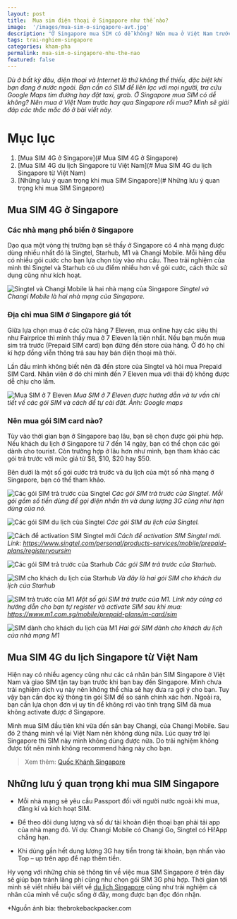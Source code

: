 ```yaml
---
layout: post
title:  Mua sim điện thoại ở Singapore như thế nào?
image:  '/images/mua-sim-o-singapore-avt.jpg'
description: "Ở Singapore mua SIM có dễ không? Nên mua ở Việt Nam trước hay qua Singapore rồi mua? Mình sẽ giải đáp các thắc mắc đó ở bài viết này."
tags: trai-nghiem-singapore
categories: kham-pha
permalink: mua-sim-o-singapore-nhu-the-nao
featured: false
---
```

_Dù ở bất kỳ đâu, điện thoại và Internet là thứ không thể thiếu, đặc biệt khi bạn đang ở nước ngoài. Bạn cần có SIM để liên lạc với mọi người, tra cứu Google Maps tìm đường hay đặt taxi, grab. Ở Singapore mua SIM có dễ không? Nên mua ở Việt Nam trước hay qua Singapore rồi mua? Mình sẽ giải đáp các thắc mắc đó ở bài viết này._

# Mục lục
1. [Mua SIM 4G ở Singapore](# Mua SIM 4G ở Singapore)
2. [Mua SIM 4G du lịch Singapore từ Việt Nam](# Mua SIM 4G du lịch Singapore từ Việt Nam)
3. [Những lưu ý quan trọng khi mua SIM Singapore](# Những lưu ý quan trọng khi mua SIM Singapore)

## Mua SIM 4G ở Singapore <a name=" Mua SIM 4G ở Singapore "></a>

### Các nhà mạng phổ biến ở Singapore

Dạo qua một vòng thị trường bạn sẽ thấy ở Singapore có 4 nhà mạng được dùng nhiều nhất đó là Singtel, Starhub, M1 và Changi Mobile. Mỗi hãng đều có nhiều gói cước cho bạn lựa chọn tùy vào nhu cầu. Theo trải nghiệm của mình thì Singtel và Starhub có ưu điểm nhiều hơn về gói cước, cách thức sử dụng cũng như kích hoạt.

![Singtel và Changi Mobile là hai nhà mạng của Singapore](/images/sim-Singapore.jpg)
_Singtel và Changi Mobile là hai nhà mạng của Singapore._

### Địa chỉ mua SIM ở Singapore giá tốt

Giữa lựa chọn mua ở các cửa hàng 7 Eleven, mua online hay các siêu thị như Fairprice thì mình thấy mua ở 7 Eleven là tiện nhất. Nếu bạn muốn mua sim trả trước (Prepaid SIM card) bạn đừng đến store của hãng. Ở đó họ chỉ kí hợp đồng viễn thông trả sau hay bán điện thoại mà thôi.

Lần đầu mình không biết nên đã đến store của Singtel và hỏi mua Prepaid SIM Card. Nhân viên ở đó chỉ mình đến 7 Eleven mua với thái độ không được dễ chịu cho lắm.

![Mua SIM ở 7 Eleven](/images/7-Eleven-mua-SIM.PNG)
_Mua SIM ở 7 Eleven được hướng dẫn và tư vấn chi tiết về các gói SIM và cách để tự cài đặt. Ảnh: Google maps_

### Nên mua gói SIM card nào?

Tùy vào thời gian bạn ở Singapore bao lâu, bạn sẽ chọn được gói phù hợp. Nếu khách du lịch ở Singapore từ 7 đến 14 ngày, bạn có thể chọn các gói dành cho tourist. Còn trường hợp ở lâu hơn như mình, bạn tham khảo các gói trả trước với mức giá từ $8, $10, $20 hay $50.

Bên dưới là một số gói cước trả trước và du lịch của một số nhà mạng ở Singapore, bạn có thể tham khảo.

![Các gói SIM trả trước của Singtel](/images/sim-singtel.png)
_Các gói SIM trả trước của Singtel. Mỗi gói gồm số tiền dùng để gọi điện nhắn tin và dung lượng 3G cũng như hạn dùng của nó._

![Các gói SIM du lịch của Singtel](/images/sim-singtel-du-lich.png)
_Các gói SIM du lịch của Singtel._

![Cách để activation SIM Singtel mới](/images/huong-dan-cai-dat-kich-hoat-sim-singtel.png)
_Cách để activation SIM Singtel mới. Link: https://www.singtel.com/personal/products-services/mobile/prepaid-plans/registeryoursim_

![Các gói SIM trả trước của Starhub](/images/sim-star-hub.png)
_Các gói SIM trả trước của Starhub._

![SIM cho khách du lịch của Starhub](/images/sim-du-lich-starhub.png)
_Và đây là hai gói SIM cho khách du lịch của Starhub_

![SIM trả trước của M1](/images/sim-tra-truoc-M1.png)
_Một số gói SIM trả trước của M1. Link này cũng có hướng dẫn cho bạn tự register và activate SIM sau khi mua: https://www.m1.com.sg/mobile/prepaid-plans/m-card/sim_

![SIM dành cho khách du lịch của M1](/images/sim-du-lich-M1.png)
_Hai gói SIM dành cho khách du lịch của nhà mạng M1_

## Mua SIM 4G du lịch Singapore từ Việt Nam <a name=" Mua SIM 4G du lịch Singapore từ Việt Nam"></a>

Hiện nay có nhiều agency cũng như các cá nhân bán SIM Singapore ở Việt Nam và giao SIM tận tay bạn trước khi bạn bay đến Singapore. Mình chưa trải nghiệm dịch vụ này nên không thể chia sẻ hay đưa ra gợi ý cho bạn. Tuy vậy bạn cần đọc kỹ thông tin gói SIM để so sánh chính xác hơn. Ngoài ra, bạn cần lựa chọn đơn vị uy tín để không rơi vào tình trạng SIM đã mua không activate được ở Singapore.

Mình mua SIM đầu tiên khi vừa đến sân bay Changi, của Changi Mobile. Sau đó 2 tháng mình về lại Việt Nam nên không dùng nữa. Lúc quay trở lại Singapore thì SIM này mình không dùng được nữa. Do trải nghiệm không được tốt nên mình không recommend hãng này cho bạn.

> Xem thêm: [Quốc Khánh Singapore](https://vegiang.com/le-quoc-khanh-singapore-co-gi)

## Những lưu ý quan trọng khi mua SIM Singapore <a name=" Những lưu ý quan trọng khi mua SIM Singapore "></a>

-	Mỗi nhà mạng sẽ yêu cầu Passport đối với người nước ngoài khi mua, đăng kí và kích hoạt SIM. 

-	Để theo dõi dung lượng và số dư tài khoản điện thoại bạn phải tải app của nhà mạng đó. Ví dụ: Changi Mobile có Changi Go, Singtel có Hi!App chẳng hạn.

-	Khi dùng gần hết dung lượng 3G hay tiền trong tài khoản, bạn nhấn vào Top – up trên app để nạp thêm tiền.

Hy vọng với những chia sẻ thông tin về việc mua SIM Singapore ở trên đây sẽ giúp bạn tránh lãng phí cũng như chọn gói SIM 3G phù hợp. Thời gian tới mình sẽ viết nhiều bài viết về [du lịch Singapore](https://vegiang.com/tag/trai-nghiem-singapore) cũng như trải nghiệm cá nhân của mình về cuộc sống ở đây, mong được bạn đọc đón nhận.

*Nguồn ảnh bìa: thebrokebackpacker.com

